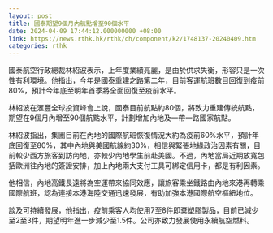 ```yaml
---
layout: post
title: 國泰期望9個月內航點增至90個水平
date: 2024-04-09 17:44:12.000000000 +08:00
link: https://news.rthk.hk/rthk/ch/component/k2/1748137-20240409.htm
categories: rthk
---
```


國泰航空行政總裁林紹波表示，上年度業績亮麗，是由於供求失衡，形容只是一次性有利環境。他指出，今年是國泰重建之路第二年，目前客運航班數目回復到疫前80%，預計今年底至明年首季將全面回復至疫前水平。

林紹波在滙豐全球投資峰會上說，國泰目前航點約80個，將致力重建傳統航點，期望在9個月內增至90個航點水平，計劃增加內地及一帶一路國家航點。

林紹波指出，集團目前在內地的國際航班恢復情況大約為疫前60%水平，預計年底回復至80%，其中內地與美國航線約30%，相信與緊張地緣政治因素有關，目前較少西方旅客到訪內地，亦較少內地學生前赴美國。不過，內地當局近期放寬包括歐洲往內地的簽證安排，加上內地兩大支付工具可綁定信用卡，都是有利因素。

他相信，內地高鐵長遠將為空運帶來協同效應，讓旅客乘坐鐵路由內地來港再轉乘國際航班，認為連接本港海陸交通迅速發展，有助加強本港國際航空樞紐地位。

談及可持續發展，他指出，疫前乘客人均使用7至8件即棄塑膠製品，目前已減少至2至3件，期望明年進一步減少至1.5件。公司亦致力發展使用永續航空燃料。
